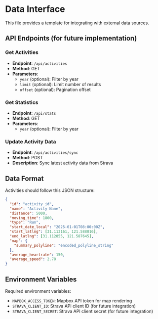 
# Data Interface

This file provides a template for integrating with external data sources.

## API Endpoints (for future implementation)

### Get Activities
- **Endpoint**: `/api/activities`
- **Method**: GET
- **Parameters**:
  - `year` (optional): Filter by year
  - `limit` (optional): Limit number of results
  - `offset` (optional): Pagination offset

### Get Statistics
- **Endpoint**: `/api/stats`
- **Method**: GET
- **Parameters**:
  - `year` (optional): Filter by year

### Update Activity Data
- **Endpoint**: `/api/activities/sync`
- **Method**: POST
- **Description**: Sync latest activity data from Strava

## Data Format

Activities should follow this JSON structure:
```json
{
  "id": "activity_id",
  "name": "Activity Name",
  "distance": 5000,
  "moving_time": 1800,
  "type": "Run",
  "start_date_local": "2025-01-01T08:00:00Z",
  "start_latlng": [31.113161, 121.588016],
  "end_latlng": [31.112855, 121.587645],
  "map": {
    "summary_polyline": "encoded_polyline_string"
  },
  "average_heartrate": 150,
  "average_speed": 2.78
}
```

## Environment Variables

Required environment variables:
- `MAPBOX_ACCESS_TOKEN`: Mapbox API token for map rendering
- `STRAVA_CLIENT_ID`: Strava API client ID (for future integration)
- `STRAVA_CLIENT_SECRET`: Strava API client secret (for future integration)
